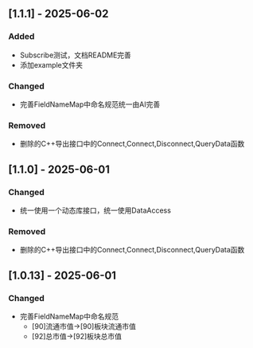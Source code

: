 ## [1.1.1] - 2025-06-02

### Added

- Subscribe测试，文档README完善
- 添加example文件夹

### Changed

- 完善FieldNameMap中命名规范统一由AI完善

### Removed

- 删除的C++导出接口中的Connect,Connect,Disconnect,QueryData函数

## [1.1.0] - 2025-06-01

### Changed

- 统一使用一个动态库接口，统一使用DataAccess

### Removed

- 删除的C++导出接口中的Connect,Connect,Disconnect,QueryData函数

## [1.0.13] - 2025-06-01

### Changed

- 完善FieldNameMap中命名规范
    - [90]流通市值->[90]板块流通市值
    - [92]总市值->[92]板块总市值